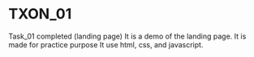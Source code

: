 # TXON_01
Task_01 completed (landing page)
It is a demo of the landing page.
It is made for practice purpose
It use html, css, and javascript.
